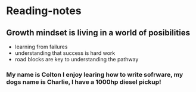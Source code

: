 # Reading-notes
## Growth mindset is living in a world of posibilities
  - learning from failures
  - understanding that success is hard work
  - road blocks are key to understanding the pathway
  ### My name is Colton I enjoy learing how to write sofrware, my dogs name is Charlie, I have a 1000hp diesel pickup!
